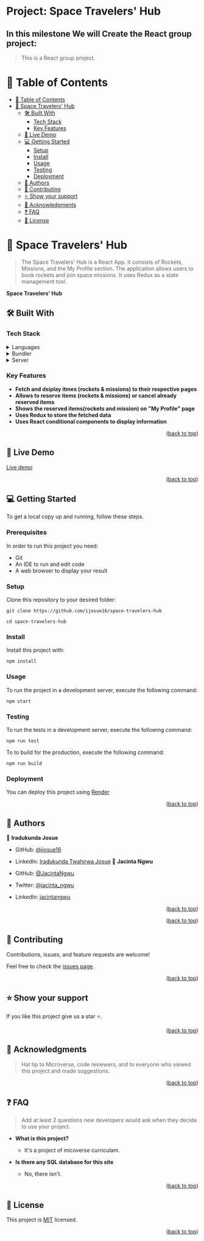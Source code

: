 <a name="readme-top"></a>

<div align="left">
  <h1>Project: Space Travelers' Hub</h1>

## In this milestone We will Create the React group project:

> This is a React group project.

</div>

<!-- TABLE OF CONTENTS -->

# 📗 Table of Contents

- [📗 Table of Contents](#-table-of-contents)
- [📖 Space Travelers' Hub ](#-space-travelers-hub-)
  - [🛠 Built With ](#-built-with-)
    - [Tech Stack ](#tech-stack-)
    - [Key Features ](#key-features-)
  - [🚀 Live Demo ](#-live-demo-)
  - [💻 Getting Started ](#-getting-started-)
    - [Setup](#setup)
    - [Install](#install)
    - [Usage](#usage)
    - [Testing](#testing)
    - [Deployment](#deployment)
  - [👥 Authors](#-authors)
  - [🤝 Contributing ](#-contributing-)
  - [⭐️ Show your support ](#️-show-your-support-)
  - [🙏 Acknowledgments ](#-acknowledgments-)
  - [❓ FAQ ](#-faq-)
  - [📝 License ](#-license-)

<!-- PROJECT DESCRIPTION -->

# 📖 Space Travelers' Hub <a name="about-project"></a>

>  The Space Travelers' Hub is a React App. It consists of Rockets, Missions, and the My Profile section. The application allows users to book rockets and join space missions.
It uses Redux as a state management tool.

**Space Travelers' Hub**

## 🛠 Built With <a name="built-with"></a>

### Tech Stack <a name="tech-stack"></a>

<details>
  <summary>Languages</summary>
  <ul>
    <li>React/Redux</li>
    <li>CSS</li>
  </ul>
</details>
<details>
  <summary>Bundler</summary>
  <ul>
    <li>Webpack</li>
  </ul>
</details>
<details>
  <summary>Server</summary>
  <ul>
    <li>Github</li>
  </ul>
</details>


<!-- Features -->

### Key Features <a name="key-features"></a>

- **Fetch and dsiplay itmes (rockets & missions) to their respective pages**
- **Allows to reserve items (rockets & missions) or cancel already reserved items**
- **Shows the reserved items(rockets and mission) on "My Profile" page**
- **Uses Redux to store the fetched data**
- **Uses React conditional components to display information**


<p align="right">(<a href="#readme-top">back to top</a>)</p>


<!-- LIVE DEMO -->

## 🚀 Live Demo <a name="live-demo"></a>

[Live demo](https://space-traveler-hub-epdv.onrender.com)

<p align="right">(<a href="#readme-top">back to top</a>)</p>


<!-- GETTING STARTED -->

## 💻 Getting Started <a name="getting-started"></a>

To get a local copy up and running, follow these steps.

### Prerequisites

In order to run this project you need:

- Git
- An IDE to run and edit code
- A web browser to display your result

### Setup

Clone this repository to your desired folder:

  `git clone https://github.com/ijosue16/space-travelers-hub`

  `cd space-travelers-hub`

### Install

Install this project with:

  `npm install`
  
### Usage

To run the project in a development server, execute the following command:

`npm start`

### Testing

To run the tests in a development server, execute the following command:

`npm run test`

To to build for the production, execute the following command:

`npm run build`

### Deployment

You can deploy this project using [Render](https://dashboard.render.com/#)

<p align="right">(<a href="#readme-top">back to top</a>)</p>


<!-- AUTHORS -->

## 👥 Authors

<a name="authors"></a>


👤 **Iradukunda Josue**

- GitHub: [@ijosue16](https://github.com/https://github.com/ijosue16)
- LinkedIn: [Iradukunda Twahirwa Josue](https://www.linkedin.com/in/iradukunda-twahirwa-josue/)
👤 **Jacinta Ngwu**

- GitHub: [@JacintaNgwu](https://github.com/JacintaNgwu)
- Twitter: [@jacinta_ngwu](https://twitter.com/jacinta_ngwu)
- LinkedIn: [jacintangwu](https://www.linkedin.com/in/jacintangwu/)


<p align="right">(<a href="#readme-top">back to top</a>)</p>


<!-- FUTURE FEATURES -->

<p align="right">(<a href="#readme-top">back to top</a>)</p>


<!-- CONTRIBUTING -->

## 🤝 Contributing <a name="contributing"></a>

Contributions, issues, and feature requests are welcome!

Feel free to check the [issues page](https://github.com/ijosue16/space-travelers-hub/issues).

<p align="right">(<a href="#readme-top">back to top</a>)</p>


<!-- SUPPORT -->

## ⭐️ Show your support <a name="support"></a>

If you like this project give us a star ⭐️.

<p align="right">(<a href="#readme-top">back to top</a>)</p>


<!-- ACKNOWLEDGEMENTS -->

## 🙏 Acknowledgments <a name="acknowledgements"></a>

> Hat tip to Microverse, code reviewers, and to everyone who viewed this project and made suggestions.

<p align="right">(<a href="#readme-top">back to top</a>)</p>


<!-- FAQ (optional) -->

## ❓ FAQ <a name="faq"></a>

> Add at least 2 questions new developers would ask when they decide to use your project.

- **What is this project?**

  - It's a project of micoverse curriculam.

- **Is there any SQL database for this site**

  - No, there isn't.

<p align="right">(<a href="#readme-top">back to top</a>)</p>


<!-- LICENSE -->

## 📝 License <a name="license"></a>

This project is [MIT](./LICENSE) licensed.

<p align="right">(<a href="#readme-top">back to top</a>)</p>
